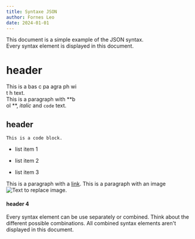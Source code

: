 ```yaml
---
title: Syntaxe JSON
author: Fornes Leo
date: 2024-01-01
---
```


This document is a simple example of the JSON syntax.   
Every syntax element is displayed in this document.
# header
This is a   bas c pa agra 
  ph wi  
 t	h text.     
This is a paragraph with **b   
ol    **, *italic* and `code` text.
## header
```
This is a code block.
```
-   list item 1

-   list item 2

-   list item 3

This is a paragraph with a [link](https://www.youtube.com/watch?v=dQw4w9WgXcQ&ab_channel=RickAstley"").
This is a paragraph with an image ![Text to replace image](https://cdn-images-1.medium.com/max/697/1*tsHrUKwQXG1YZX0l957ISw.png"").
#### header 4
Every syntax element can be use separately or combined.
Think about the different possible combinations.
All combined syntax elements aren't displayed in this document.

